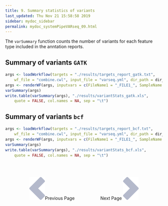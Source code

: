 ```yaml
---
title: 9. Summary statistics of variants
last_updated: Thu Nov 21 15:58:58 2019
sidebar: mydoc_sidebar
permalink: mydoc_systemPipeVARseq_09.html
---
```


The `varSummary` function counts the number of variants for each feature type
included in the anntation reports.

## Summary of variants `GATK`


```r
args <- loadWorkflow(targets = "./results/targets_report_gatk.txt", 
    wf_file = "combine.cwl", input_file = "varseq.yml", dir_path = dir_path)
args <- renderWF(args, inputvars = c(FileName1 = "_FILE1_", SampleName = "_SampleName_"))
varSummary(args)
write.table(varSummary(args), "./results/variantStats_gatk.xls", 
    quote = FALSE, col.names = NA, sep = "\t")
```

## Summary of variants `bcf`


```r
args <- loadWorkflow(targets = "./results/targets_report_bcf.txt", 
    wf_file = "combine.cwl", input_file = "varseq.yml", dir_path = dir_path)
args <- renderWF(args, inputvars = c(FileName1 = "_FILE1_", SampleName = "_SampleName_"))
varSummary(args)
write.table(varSummary(args), "./results/variantStats_bcf.xls", 
    quote = FALSE, col.names = NA, sep = "\t")
```

<br><br><center><a href="mydoc_systemPipeVARseq_08.html"><img src="images/left_arrow.png" alt="Previous page."></a>Previous Page &nbsp; &nbsp; &nbsp; &nbsp; &nbsp; &nbsp; &nbsp; &nbsp; &nbsp; &nbsp; Next Page
<a href="mydoc_systemPipeVARseq_10.html"><img src="images/right_arrow.png" alt="Next page."></a></center>
